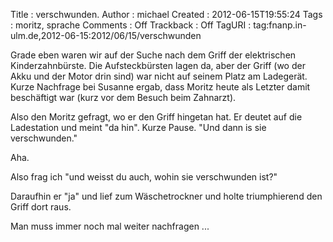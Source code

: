 Title     : verschwunden.
Author    : michael
Created   : 2012-06-15T19:55:24
Tags      : moritz, sprache
Comments  : Off
Trackback : Off
TagURI    : tag:fnanp.in-ulm.de,2012-06-15:2012/06/15/verschwunden

Grade eben waren wir auf der Suche nach dem Griff der elektrischen
Kinderzahnbürste. Die Aufsteckbürsten lagen da, aber der Griff (wo der Akku
und der Motor drin sind) war nicht auf seinem Platz am Ladegerät. Kurze
Nachfrage bei Susanne ergab, dass Moritz heute als Letzter damit beschäftigt
war (kurz vor dem Besuch beim Zahnarzt).

Also den Moritz gefragt, wo er den Griff hingetan hat. Er deutet auf die
Ladestation und meint "da hin". Kurze Pause. "Und dann is sie verschwunden."

Aha.

Also frag ich "und weisst du auch, wohin sie verschwunden ist?"

Daraufhin er "ja" und lief zum Wäschetrockner und holte triumphierend den
Griff dort raus.

Man muss immer noch mal weiter nachfragen ...
